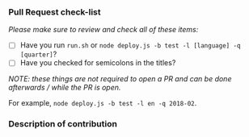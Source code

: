 ### Pull Request check-list

_Please make sure to review and check all of these items:_

- [ ] Have you run `run.sh` or `node deploy.js -b test -l [language] -q [quarter]`?
- [ ] Have you checked for semicolons in the titles?

_NOTE: these things are not required to open a PR and can be done
afterwards / while the PR is open._

For example, `node deploy.js -b test -l en -q 2018-02`.

### Description of contribution
<!-- Please briefly describe the contribution. If you are adding new Sabbath School content, please mention the language and lesson in this format: language_code/quarterly_id/week_number. For example, en/2018-02/01, which corresponds to the first week of the second quarter of 2018 in English.
 -->
